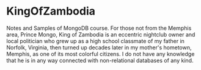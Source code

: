 # KingOfZambodia
Notes and Samples of MongoDB course.
For those not from the Memphis area, Prince Mongo, King of Zambodia is an eccentric nightclub owner and local politician who grew up as a high school classmate of my father in Norfolk, Virginia, then turned up decades later in my mother's hometown, Memphis, as one of its most colorful citizens. I do not have any knowledge that he is in any way connected with non-relational databases of any kind. 
